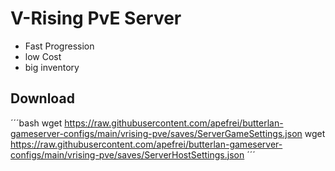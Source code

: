 # V-Rising PvE Server

* Fast Progression
* low Cost
* big inventory

## Download

´´´bash
wget https://raw.githubusercontent.com/apefrei/butterlan-gameserver-configs/main/vrising-pve/saves/ServerGameSettings.json
wget https://raw.githubusercontent.com/apefrei/butterlan-gameserver-configs/main/vrising-pve/saves/ServerHostSettings.json
´´´